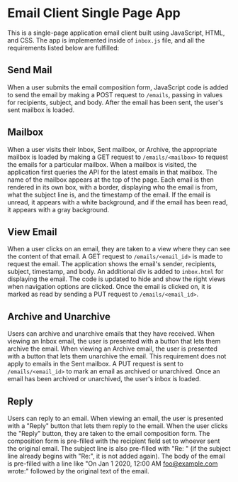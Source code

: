 # Email Client Single Page App

This is a single-page application email client built using JavaScript, HTML, and CSS. The app is implemented inside of `inbox.js` file, and all the requirements listed below are fulfilled:

## Send Mail
When a user submits the email composition form, JavaScript code is added to send the email by making a POST request to `/emails`, passing in values for recipients, subject, and body. After the email has been sent, the user's sent mailbox is loaded.

## Mailbox
When a user visits their Inbox, Sent mailbox, or Archive, the appropriate mailbox is loaded by making a GET request to `/emails/<mailbox>` to request the emails for a particular mailbox. When a mailbox is visited, the application first queries the API for the latest emails in that mailbox. The name of the mailbox appears at the top of the page. Each email is then rendered in its own box, with a border, displaying who the email is from, what the subject line is, and the timestamp of the email. If the email is unread, it appears with a white background, and if the email has been read, it appears with a gray background.

## View Email
When a user clicks on an email, they are taken to a view where they can see the content of that email. A GET request to `/emails/<email_id>` is made to request the email. The application shows the email's sender, recipients, subject, timestamp, and body. An additional div is added to `inbox.html` for displaying the email. The code is updated to hide and show the right views when navigation options are clicked. Once the email is clicked on, it is marked as read by sending a PUT request to `/emails/<email_id>`.

## Archive and Unarchive
Users can archive and unarchive emails that they have received. When viewing an Inbox email, the user is presented with a button that lets them archive the email. When viewing an Archive email, the user is presented with a button that lets them unarchive the email. This requirement does not apply to emails in the Sent mailbox. A PUT request is sent to `/emails/<email_id>` to mark an email as archived or unarchived. Once an email has been archived or unarchived, the user's inbox is loaded.

## Reply
Users can reply to an email. When viewing an email, the user is presented with a "Reply" button that lets them reply to the email. When the user clicks the "Reply" button, they are taken to the email composition form. The composition form is pre-filled with the recipient field set to whoever sent the original email. The subject line is also pre-filled with "Re: <original subject>" (if the subject line already begins with "Re:", it is not added again). The body of the email is pre-filled with a line like "On Jan 1 2020, 12:00 AM foo@example.com wrote:" followed by the original text of the email.
